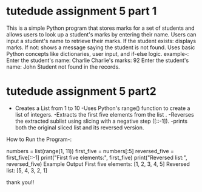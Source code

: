 # tutedude assignment 5 part 1
This is a simple Python program that stores marks for a set of students and allows users to look up a student's marks by entering their name.
Users can input a student's name to retrieve their marks.
If the student exists: displays marks.
If not: shows a message saying the student is not found.
Uses basic Python concepts like dictionaries, user input, and if-else logic.
example-:
Enter the student's name: Charlie
Charlie's marks: 92
Enter the student's name: John
Student not found in the records.

# tutedude assignment 5 part2
- Creates a List from 1 to 10
-Uses Python's range() function to create a list of integers.
-Extracts the first five elements from the list .
-Reverses the extracted sublist using slicing with a negative step ([::-1]).
-prints both the original sliced list and its reversed version.

How to Run the Program-:

numbers = list(range(1, 11))
first_five = numbers[:5]
reversed_five = first_five[::-1]
print("First five elements:", first_five)
print("Reversed list:", reversed_five)
Example Output
First five elements: [1, 2, 3, 4, 5]
Reversed list: [5, 4, 3, 2, 1]

thank you!!









